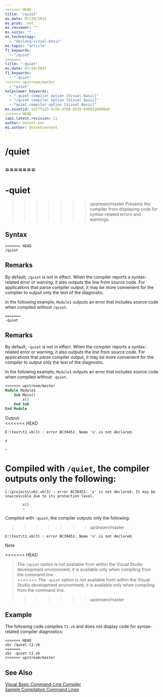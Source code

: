 ```yaml
---
<<<<<<< HEAD
title: "/quiet"
ms.date: 07/20/2015
ms.prod: .net
ms.reviewer: ""
ms.suite: ""
ms.technology: 
  - "devlang-visual-basic"
ms.topic: "article"
f1_keywords: 
  - "/quiet"
=======
title: "-quiet"
ms.date: 07/20/2015
f1_keywords: 
  - "-quiet"
>>>>>>> upstream/master
  - "quiet"
helpviewer_keywords: 
  - "-quiet compiler option [Visual Basic]"
  - "/quiet compiler option [Visual Basic]"
  - "quiet compiler option [Visual Basic]"
ms.assetid: 5d77fa23-4c50-4708-8535-649912b098e8
<<<<<<< HEAD
caps.latest.revision: 11
author: dotnet-bot
ms.author: dotnetcontent
---
```

# /quiet
=======
---
# -quiet
>>>>>>> upstream/master
Prevents the compiler from displaying code for syntax-related errors and warnings.  
  
## Syntax  
  
```  
<<<<<<< HEAD
/quiet  
```  
  
## Remarks  
 By default, `/quiet` is not in effect. When the compiler reports a syntax-related error or warning, it also outputs the line from source code. For applications that parse compiler output, it may be more convenient for the compiler to output only the text of the diagnostic.  
  
 In the following example, `Module1` outputs an error that includes source code when compiled without `/quiet`.  
  
```  
=======
-quiet  
```  
  
## Remarks  
 By default, `-quiet` is not in effect. When the compiler reports a syntax-related error or warning, it also outputs the line from source code. For applications that parse compiler output, it may be more convenient for the compiler to output only the text of the diagnostic.  
  
 In the following example, `Module1` outputs an error that includes source code when compiled without `-quiet`.  
  
```vb  
>>>>>>> upstream/master
Module Module1  
    Sub Main()  
        x()  
    End Sub  
End Module  
```  
  
 Output:  
<<<<<<< HEAD
  
 `E:\test\t2.vb(3) : error BC30451: Name 'x' is not declared.`  
  
 `x`  
  
 `~`  
  
 Compiled with `/quiet`, the compiler outputs only the following:  
=======
 
```console
C:\projects\vb2.vb(3) : error BC30451: 'x' is not declared. It may be inaccessible due to its protection level.

        x()
        ~
``` 
 Compiled with `-quiet`, the compiler outputs only the following:  
>>>>>>> upstream/master
  
 `E:\test\t2.vb(3) : error BC30451: Name 'x' is not declared.`  
  
> [!NOTE]
<<<<<<< HEAD
>  The `/quiet` option is not available from within the Visual Studio development environment; it is available only when compiling from the command line.  
=======
>  The `-quiet` option is not available from within the Visual Studio development environment; it is available only when compiling from the command line.  
>>>>>>> upstream/master
  
## Example  
 The following code compiles `T2.vb` and does not display code for syntax-related compiler diagnostics:  
  
```  
<<<<<<< HEAD
vbc /quiet t2.vb  
=======
vbc -quiet t2.vb  
>>>>>>> upstream/master
```  
  
## See Also  
 [Visual Basic Command-Line Compiler](../../../visual-basic/reference/command-line-compiler/index.md)  
 [Sample Compilation Command Lines](../../../visual-basic/reference/command-line-compiler/sample-compilation-command-lines.md)
